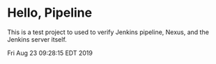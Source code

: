# Hello, Pipeline

This is a test project to used to verify Jenkins pipeline, Nexus, and the Jenkins server itself.

Fri Aug 23 09:28:15 EDT 2019
